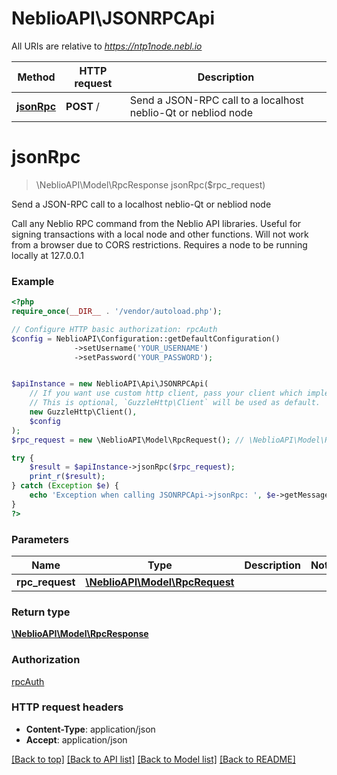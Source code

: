# NeblioAPI\JSONRPCApi

All URIs are relative to *https://ntp1node.nebl.io*

Method | HTTP request | Description
------------- | ------------- | -------------
[**jsonRpc**](JSONRPCApi.md#jsonRpc) | **POST** / | Send a JSON-RPC call to a localhost neblio-Qt or nebliod node


# **jsonRpc**
> \NeblioAPI\Model\RpcResponse jsonRpc($rpc_request)

Send a JSON-RPC call to a localhost neblio-Qt or nebliod node

Call any Neblio RPC command from the Neblio API libraries. Useful for signing transactions with a local node and other functions. Will not work from a browser due to CORS restrictions. Requires a node to be running locally at 127.0.0.1

### Example
```php
<?php
require_once(__DIR__ . '/vendor/autoload.php');

// Configure HTTP basic authorization: rpcAuth
$config = NeblioAPI\Configuration::getDefaultConfiguration()
              ->setUsername('YOUR_USERNAME')
              ->setPassword('YOUR_PASSWORD');


$apiInstance = new NeblioAPI\Api\JSONRPCApi(
    // If you want use custom http client, pass your client which implements `GuzzleHttp\ClientInterface`.
    // This is optional, `GuzzleHttp\Client` will be used as default.
    new GuzzleHttp\Client(),
    $config
);
$rpc_request = new \NeblioAPI\Model\RpcRequest(); // \NeblioAPI\Model\RpcRequest | 

try {
    $result = $apiInstance->jsonRpc($rpc_request);
    print_r($result);
} catch (Exception $e) {
    echo 'Exception when calling JSONRPCApi->jsonRpc: ', $e->getMessage(), PHP_EOL;
}
?>
```

### Parameters

Name | Type | Description  | Notes
------------- | ------------- | ------------- | -------------
 **rpc_request** | [**\NeblioAPI\Model\RpcRequest**](../Model/RpcRequest.md)|  |

### Return type

[**\NeblioAPI\Model\RpcResponse**](../Model/RpcResponse.md)

### Authorization

[rpcAuth](../../README.md#rpcAuth)

### HTTP request headers

 - **Content-Type**: application/json
 - **Accept**: application/json

[[Back to top]](#) [[Back to API list]](../../README.md#documentation-for-api-endpoints) [[Back to Model list]](../../README.md#documentation-for-models) [[Back to README]](../../README.md)


